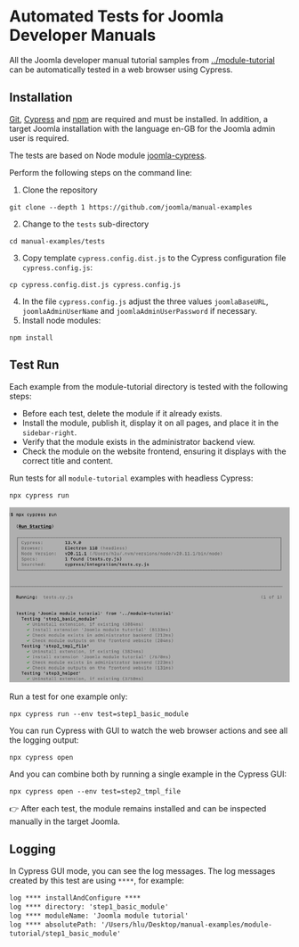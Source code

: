 # Automated Tests for Joomla Developer Manuals

All the Joomla developer manual tutorial samples from [../module-tutorial](../module-tutorial) can be automatically tested in a web browser using Cypress.

## Installation

[Git](https://git-scm.com/), [Cypress](https://www.cypress.io//) and [npm](https://www.npmjs.com/) are required and must be installed. In addition, a target Joomla installation with the language en-GB for the Joomla admin user is required.

The tests are based on Node module [joomla-cypress](https://github.com/joomla-projects/joomla-cypress/). 

Perform the following steps on the command line:

1. Clone the repository
```
git clone --depth 1 https://github.com/joomla/manual-examples
```
2. Change to the `tests` sub-directory
```
cd manual-examples/tests
```
3. Copy template `cypress.config.dist.js` to the Cypress configuration file `cypress.config.js`:
```
cp cypress.config.dist.js cypress.config.js
```
4. In the file `cypress.config.js` adjust the three values `joomlaBaseURL`, `joomlaAdminUserName` and `joomlaAdminUserPassword` if necessary.
5. Install node modules:
```
npm install
```

## Test Run

Each example from the module-tutorial directory is tested with the following steps:
* Before each test, delete the module if it already exists.
* Install the module, publish it, display it on all pages, and place it in the `sidebar-right`.
* Verify that the module exists in the administrator backend view.
* Check the module on the website frontend, ensuring it displays with the correct title and content.

Run tests for all `module-tutorial` examples with headless Cypress:
```
npx cypress run
```

![screenshot npx cypress run](../images/npx-cypress-run.png)

Run a test for one example only:
```
npx cypress run --env test=step1_basic_module
```

You can run Cypress with GUI to watch the web browser actions and see all the logging output:
```
npx cypress open
```

And you can combine both by running a single example in the Cypress GUI:
```
npx cypress open --env test=step2_tmpl_file
```

:point_right: After each test, the module remains installed and can be inspected manually in the target Joomla.

## Logging

In Cypress GUI mode, you can see the log messages. The log messages created by this test are using `****`, for example:
```
log **** installAndConfigure ****
log **** directory: 'step1_basic_module'
log **** moduleName: 'Joomla module tutorial'
log **** absolutePath: '/Users/hlu/Desktop/manual-examples/module-tutorial/step1_basic_module'
```
